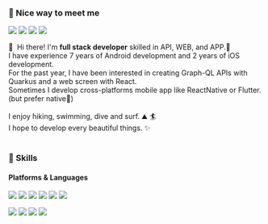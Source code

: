 ### 🤞 Nice way to meet me
<p>
  <a href="https://velog.io/@qqq3964" target="_blank"><img src="https://img.shields.io/badge/Tech_Blog-DD0B78?style=flat-square&logo=GitHub%20Sponsors&logoColor=white"/></a>
  <a href="https://www.linkedin.com/in/cowkite/" target="_blank"><img src="https://img.shields.io/badge/SoyeonKim-0A66C2?style=flat-square&logo=Linkedin&logoColor=white"/></a>
  <a href="https://twitter.com/cowkite" target="_blank"><img src="https://img.shields.io/badge/cowkite-1DA1F2?style=flat-square&logo=Twitter&logoColor=white"/></a>
  <a href="qqq3964@naver.com" target="_blank"><img src="https://img.shields.io/badge/qq3964@naver.com-EA4335?style=flat-square&logo=Gmail&logoColor=white"/></a>
</p>

<p>
  👋&nbsp; Hi there! I'm <b>full stack developer</b> skilled in API, WEB, and APP.🚀<br/>
  I have experience 7 years of Android development and 2 years of iOS development.<br/>
  For the past year, I have been interested in creating Graph-QL APIs with Quarkus and a web screen with React.<br/>
  Sometimes I develop cross-platforms mobile app like ReactNative or Flutter. (but prefer native💖)<br/><br/>
  I enjoy hiking, swimming, dive and surf. ⛰ 🏄<br/>
  I hope to develop every beautiful things. ✨ <br/><br/>
</p>


### 💪 Skills
#### Platforms & Languages
<p>
  <img src="https://img.shields.io/badge/Quarkus-4695EB?style=flat-square&logo=Quarkus&logoColor=white"/>
  <img src="https://img.shields.io/badge/React-61DAFB?style=flat-square&logo=React&logoColor=black"/>
  <img src="https://img.shields.io/badge/ReactNative-61DAFB?style=flat-square&logo=React&logoColor=black"/>
  <img src="https://img.shields.io/badge/Android-3DDC84?style=flat-square&logo=Android&logoColor=white"/>
  <img src="https://img.shields.io/badge/iOS-000000?style=flat-square&logo=iOS&logoColor=white"/>
  <img src="https://img.shields.io/badge/Flutter-02569B?style=flat-square&logo=Flutter&logoColor=white"/>
</p>
<p>
  <img src="https://img.shields.io/badge/Kotlin-0095D5?style=flat-square&logo=Kotlin&logoColor=white"/> 
  <img src="https://img.shields.io/badge/TypeScript-3178C6?style=flat-square&logo=TypeScript&logoColor=white"/>
  <img src="https://img.shields.io/badge/Java-007396?style=flat-square&logo=Java&logoColor=white"/>
  <img src="https://img.shields.io/badge/Swift-FA7343?style=flat-square&logo=Swift&logoColor=white"/>
</p>
